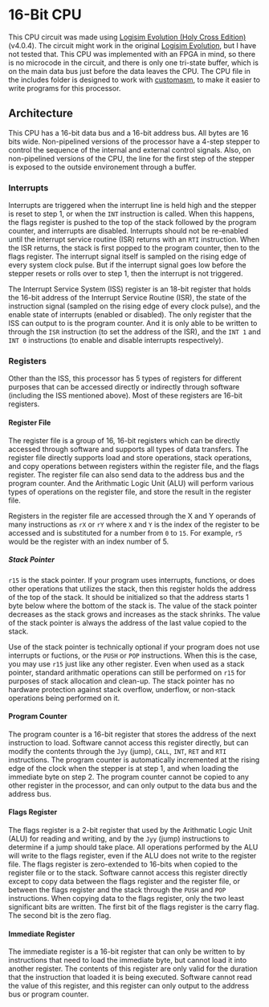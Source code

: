 # 16-Bit CPU
This CPU circuit was made using [Logisim Evolution (Holy Cross Edition)](https://github.com/kevinawalsh/logisim-evolution) (v4.0.4).  The circuit might work in the original [Logisim Evolution](https://github.com/kevinawalsh/logisim-evolution), but I have not tested that.  This CPU was implemented with an FPGA in mind, so there is no microcode in the circuit, and there is only one tri-state buffer, which is on the main data bus just before the data leaves the CPU.  The CPU file in the includes folder is designed to work with [customasm](https://github.com/hlorenzi/customasm), to make it easier to write programs for this processor.

## Architecture
This CPU has a 16-bit data bus and a 16-bit address bus.  All bytes are 16 bits wide.  Non-pipelined versions of the processor have a 4-step stepper to control the sequence of the internal and external control signals.  Also, on non-pipelined versions of the CPU, the line for the first step of the stepper is exposed to the outside environement through a buffer.

### Interrupts
Interrupts are triggered when the interrupt line is held high and the stepper is reset to step 1, or when the `INT` instruction is called.  When this happens, the flags register is pushed to the top of the stack followed by the program counter, and interrupts are disabled.  Interrupts should not be re-enabled until the interrupt service routine (ISR) returns with an `RTI` instruction.  When the ISR returns, the stack is first popped to the program counter, then to the flags register.  The interrupt signal itself is sampled on the rising edge of every system clock pulse.  But if the interrupt signal goes low before the stepper resets or rolls over to step 1, then the interrupt is not triggered.

The Interrupt Service System (ISS) register is an 18-bit register that holds the 16-bit address of the Interrupt Service Routine (ISR), the state of the instruction signal (sampled on the rising edge of every clock pulse), and the enable state of interrupts (enabled or disabled).  The only register that the ISS can output to is the program counter.  And it is only able to be written to through the `ISR` instruction (to set the address of the ISR), and the `INT 1` and `INT 0` instructions (to enable and disable interrupts respectively).

### Registers
Other than the ISS, this processor has 5 types of registers for different purposes that can be accessed directly or indirectly through software (including the ISS mentioned above).  Most of these registers are 16-bit registers.

#### Register File
The register file is a group of 16, 16-bit registers which can be directly accessed through software and supports all types of data transfers.  The register file directly supports load and store operations, stack operations, and copy operations between registers within the register file, and the flags register.  The register file can also send data to the address bus and the program counter.  And the Arithmatic Logic Unit (ALU) will perform various types of operations on the register file, and store the result in the register file.

Registers in the register file are accessed through the X and Y operands of many instructions as `rX` or `rY` where `X` and `Y` is the index of the register to be accessed and is substituted for a number from `0` to `15`.  For example, `r5` would be the register with an index number of 5.

##### Stack Pointer
`r15` is the stack pointer.  If your program uses interrupts, functions, or does other operations that utilizes the stack, then this register holds the address of the top of the stack.  It should be initialized so that the address starts 1 byte below where the bottom of the stack is.  The value of the stack pointer decreases as the stack grows and increases as the stack shrinks.  The value of the stack pointer is always the address of the last value copied to the stack.

Use of the stack pointer is technically optional if your program does not use interrupts or fuctions, or the `PUSH` or `POP` instructions.  When this is the case, you may use `r15` just like any other register.  Even when used as a stack pointer, standard arithmatic operations can still be performed on `r15` for purposes of stack allocation and clean-up.  The stack pointer has no hardware protection against stack overflow, underflow, or non-stack operations being performed on it.

#### Program Counter
The program counter is a 16-bit register that stores the address of the next instruction to load.  Software cannot access this register directly, but can modify the contents through the `Jyy` (jump), `CALL`, `INT`, `RET` and `RTI` instructions.  The program counter is automatically incremented at the rising edge of the clock when the stepper is at step 1, and when loading the immediate byte on step 2.  The program counter cannot be copied to any other register in the processor, and can only output to the data bus and the address bus.

#### Flags Register
The flags register is a 2-bit register that used by the Arithmatic Logic Unit (ALU) for reading and writing, and by the `Jyy` (jump) instructions to determine if a jump should take place.  All operations performed by the ALU will write to the flags register, even if the ALU does not write to the register file.  The flags register is zero-extended to 16-bits when copied to the register file or to the stack.  Software cannot access this register directly except to copy data between the flags register and the register file, or between the flags register and the stack through the `PUSH` and `POP` instructions.  When copying data to the flags register, only the two least significant bits are written.  The first bit of the flags register is the carry flag.  The second bit is the zero flag.

#### Immediate Register
The immediate register is a 16-bit register that can only be written to by instructions that need to load the immediate byte, but cannot load it into another register.  The contents of this register are only valid for the duration that the instruction that loaded it is being executed.  Software cannot read the value of this register, and this register can only output to the address bus or program counter.
